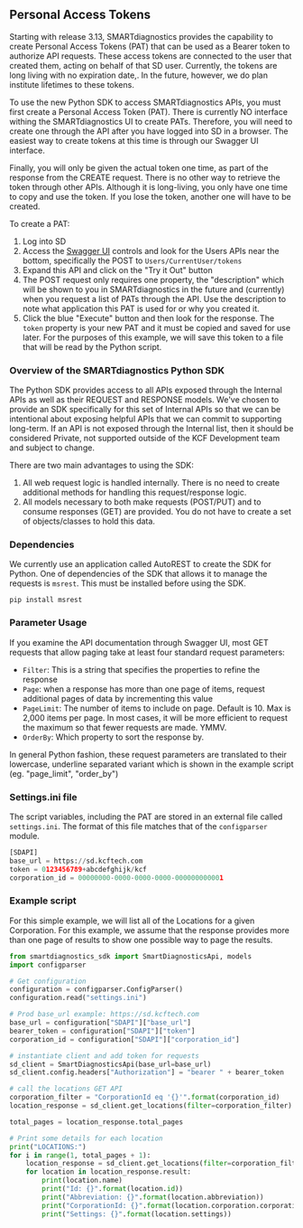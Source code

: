 ## Personal Access Tokens

Starting with release 3.13, SMARTdiagnostics provides the capability to create Personal Access Tokens (PAT) that can be used as a Bearer token to authorize API requests.  These access tokens are connected to the user that created them, acting on behalf of that SD user. Currently, the tokens are long living with no expiration date,. In the future, however, we do plan institute lifetimes to these tokens.

To use the new Python SDK to access SMARTdiagnostics APIs, you must first create a Personal Access Token (PAT).  There is currently NO interface withing the SMARTdiagnostics UI to create PATs. Therefore, you will need to create one through the API after you have logged into SD in a browser. The easiest way to create tokens at this time is through our Swagger UI interface.

Finally, you will only be given the actual token one time, as part of the response from the CREATE request. There is no other way to retrieve the token through other APIs. Although it is long-living, you only have one time to copy and use the token. If you lose the token, another one will have to be created.

To create a PAT:

1. Log into SD
2. Access the [Swagger UI](https://sd.kcftech.com/swagger/index.html?urls.primaryName=SmartDiagnostics%20Internal%20API%20V3) controls and look for the Users APIs near the bottom, specifically the POST to `Users/CurrentUser/tokens`
3. Expand this API and click on the "Try it Out" button
4. The POST request only requires one property, the "description" which will be shown to you in SMARTdiagnostics in the future and (currently) when you request a list of PATs through the API. Use the description to note what application this PAT is used for or why you created it.
5. Click the blue "Execute" button and then look for the response. The `token` property is your new PAT and it must be copied and saved for use later. For the purposes of this example, we will save this token to a file that will be read by the Python script.

### Overview of the SMARTdiagnostics Python SDK

The Python SDK provides access to all APIs exposed through the Internal APIs as well as their REQUEST and RESPONSE models. We've chosen to provide an SDK specifically for this set of Internal APIs so that we can be intentional about exposing helpful APIs that we can commit to supporting long-term. If an API is not exposed through the Internal list, then it should be considered Private, not supported outside of the KCF Development team and subject to change. 

There are two main advantages to using the SDK:

1. All web request logic is handled internally. There is no need to create additional methods for handling this request/response logic.
2. All models necessary to both make requests (POST/PUT) and to consume responses (GET) are provided. You do not have to create a set of objects/classes to hold this data.

### Dependencies

We currently use an application called AutoREST to create the SDK for Python. One of dependencies of the SDK that allows it to manage the requests is `msrest`. This must be installed before using the SDK.

`pip install msrest`

### Parameter Usage

If you examine the API documentation through Swagger UI, most GET requests that allow paging take at least four standard request parameters:

- `Filter`: This is a string that specifies the properties to refine the response
- `Page`: when a response has more than one page of items, request additional pages of data by incrementing this value
- `PageLimit`: The number of items to include on page. Default is 10. Max is 2,000 items per page. In most cases, it will be more efficient to request the maximum so that fewer requests are made. YMMV.
- `OrderBy`: Which property to sort the response by.

In general Python fashion, these request parameters are translated to their lowercase, underline separated variant which is shown in the example script (eg. "page_limit", "order_by")

### Settings.ini file

The script variables, including the PAT are stored in an external file called `settings.ini`.  The format of this file matches that of the `configparser` module.

```python
[SDAPI]
base_url = https://sd.kcftech.com
token = 0123456789+abcdefghijk/kcf
corporation_id = 00000000-0000-0000-0000-000000000001
```

### Example script

For this simple example, we will list all of the Locations for a given Corporation. For this example, we assume that the response provides more than one page of results to show one possible way to page the results.

```python
from smartdiagnostics_sdk import SmartDiagnosticsApi, models
import configparser

# Get configuration
configuration = configparser.ConfigParser()
configuration.read("settings.ini")

# Prod base_url example: https://sd.kcftech.com
base_url = configuration["SDAPI"]["base_url"]
bearer_token = configuration["SDAPI"]["token"]
corporation_id = configuration["SDAPI"]["corporation_id"]

# instantiate client and add token for requests
sd_client = SmartDiagnosticsApi(base_url=base_url)
sd_client.config.headers["Authorization"] = "bearer " + bearer_token

# call the locations GET API
corporation_filter = "CorporationId eq '{}'".format(corporation_id)
location_response = sd_client.get_locations(filter=corporation_filter) 

total_pages = location_response.total_pages

# Print some details for each location
print("LOCATIONS:")
for i in range(1, total_pages + 1):
    location_response = sd_client.get_locations(filter=corporation_filter,page=i, page_limit=10)
    for location in location_response.result:
        print(location.name)
        print("Id: {}".format(location.id))
        print("Abbreviation: {}".format(location.abbreviation))
        print("CorporationId: {}".format(location.corporation.corporation_id))
        print("Settings: {}".format(location.settings))
```
